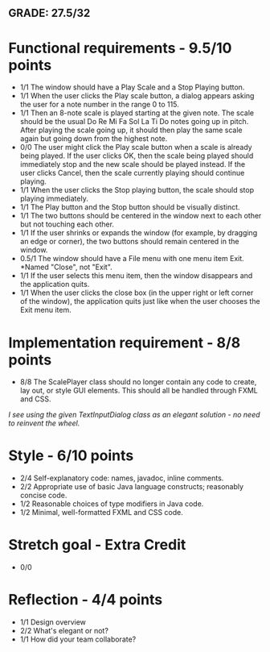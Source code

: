 GRADE: 27.5/32
------------

Functional requirements - 9.5/10 points
===================================
* 1/1 The window should have a Play Scale and a Stop Playing button.
* 1/1 When the user clicks the Play scale button, a dialog appears asking the user for a note number in the range 0 to 115.
* 1/1 Then an 8-note scale is played starting at the given note.  The scale should be the usual Do Re Mi Fa Sol La Ti Do notes going up in pitch.  After playing the scale going up, it should then play the same scale again but going down from the highest note. 
* 0/0 The user might click the Play scale button when a scale is already being played. If the user clicks OK, then the scale being played should immediately stop and the new scale should be played instead. If the user clicks Cancel, then the scale currently playing should continue playing.
* 1/1 When the user clicks the Stop playing button, the scale should stop playing immediately. 
* 1/1 The Play button and the Stop button should be visually distinct. 
* 1/1 The two buttons should be centered in the window next to each other but not touching each other.
* 1/1 If the user shrinks or expands the window (for example, by dragging an edge or corner), the two buttons should remain centered in the window.
* 0.5/1 The window should have a File menu with one menu item Exit.  *Named "Close", not "Exit".
* 1/1 If the user selects this menu item, then the window disappears and the application quits.
* 1/1 When the user clicks the close box (in the upper right or left corner of the window), the application quits just like when the user chooses the Exit menu item.

Implementation requirement - 8/8 points
======================================
* 8/8 The ScalePlayer class should no longer contain any code to create, lay out, or style GUI elements.  This should all be handled through FXML and CSS.

*I see using the given TextInputDialog class as an elegant solution - no need to reinvent the wheel.*

Style - 6/10 points
===================
* 2/4 Self-explanatory code: names, javadoc, inline comments. 
* 2/2 Appropriate use of basic Java language constructs; reasonably concise code.
* 1/2 Reasonable choices of type modifiers in Java code. 
* 1/2 Minimal, well-formatted FXML and CSS code.

Stretch goal - Extra Credit
===========================
* 0/0 

Reflection - 4/4 points
=====================
* 1/1 Design overview
* 2/2 What's elegant or not?
* 1/1 How did your team collaborate?


